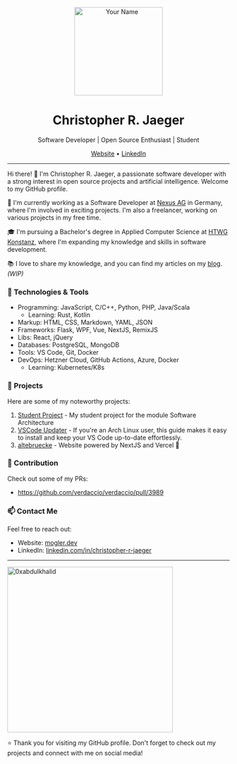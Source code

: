 <p align="center">
  <img src="https://avatars.githubusercontent.com/u/39583780?v=4" alt="Your Name" width="200" />
</p>

<h1 align="center">Christopher R. Jaeger</h1>

<p align="center">
  Software Developer | Open Source Enthusiast | Student
</p>

<p align="center">
  <a href="https://mogler.dev">Website</a> •
  <a href="https://linkedin.com/in/christopher-r-jaeger">LinkedIn</a>
</p>

---

Hi there! 👋 I'm Christopher R. Jaeger, a passionate software developer with a strong interest in open source projects and artificial intelligence. Welcome to my GitHub profile.

🌱 I'm currently working as a Software Developer at [Nexus AG](https://www.nexus-ag.de/) in Germany, where I'm involved in exciting projects.
I'm also a freelancer, working on various projects in my free time.

🎓 I'm pursuing a Bachelor's degree in Applied Computer Science at [HTWG Konstanz](https://www.htwg-konstanz.de/), where I'm expanding my knowledge and skills in software development.

📚 I love to share my knowledge, and you can find my articles on my [blog](https://mogler.dev). *(WIP)*

### 🔧 Technologies & Tools

- Programming: JavaScript, C/C++, Python, PHP, Java/Scala
  - Learning: Rust, Kotlin
- Markup: HTML, CSS, Markdown, YAML, JSON
- Frameworks: Flask, WPF, Vue, NextJS, RemixJS
- Libs: React, jQuery
- Databases: PostgreSQL, MongoDB
- Tools: VS Code, Git, Docker
- DevOps: Hetzner Cloud, GitHub Actions, Azure, Docker
  - Learning: Kubernetes/K8s
### 🚀 Projects

Here are some of my noteworthy projects:

1. [Student Project](https://github.com/moglerdev/se-cust-man) - My student project for the module Software Architecture
2. [VSCode Updater](https://gist.github.com/moglerdev/c9c4ba4a69b35c363af0da09b8526c5d) - If you're an Arch Linux user, this guide makes it easy to install and keep your VS Code up-to-date effortlessly.
3. [altebruecke](https://www.altebruecke.de/en?github=true) - Website powered by NextJS and Vercel 🤟

### 📝 Contribution

Check out some of my PRs:

- https://github.com/verdaccio/verdaccio/pull/3989

### 📫 Contact Me

Feel free to reach out:

- Website: [mogler.dev](https://mogler.dev)
- LinkedIn: [linkedin.com/in/christopher-r-jaeger](https://linkedin.com/in/christopher-r-jaeger)

---

  <img src="https://github-readme-stats.vercel.app/api/top-langs?username=moglerdev&show_icons=true&locale=en&layout=compact&line_height=20&title_color=7A7ADB&icon_color=2234AE&text_color=D3D3D3&bg_color=0,000000,130F40" width="375"  alt="0xabdulkhalid"/>

⭐️ Thank you for visiting my GitHub profile. Don't forget to check out my projects and connect with me on social media!
